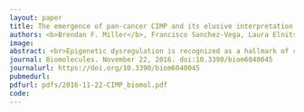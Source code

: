 ```yaml
---
layout: paper
title: The emergence of pan-cancer CIMP and its elusive interpretation
authors: <b>Brendan F. Miller</b>, Francisco Sanchez-Vega, Laura Elnitski
image:
abstract: <br>Epigenetic dysregulation is recognized as a hallmark of cancer. In the last 16 years, a CpG island methylator phenotype (CIMP) has been documented in tumors originating from different tissues. However, a looming question in the field is whether or not CIMP is a pan-cancer phenomenon or a tissue-specific event. Here, we give a synopsis of the history of CIMP and describe the pattern of DNA methylation that defines the CIMP phenotype in different cancer types. We highlight new conceptual approaches of classifying tumors based on CIMP in a cancer type-agnostic way that reveal the presence of distinct CIMP tumors in a multitude of The Cancer Genome Atlas (TCGA) datasets, suggesting that this phenotype may transcend tissue-type specificity. Lastly, we show evidence supporting the clinical relevance of CIMP-positive tumors and suggest that a common CIMP etiology may define new mechanistic targets in cancer treatment.
journal: Biomolecules. November 22, 2016. doi:10.3390/biom6040045
journalurl: https://doi.org/10.3390/biom6040045
pubmedurl:
pdfurl: pdfs/2016-11-22-CIMP_biomol.pdf
code:
---
```


